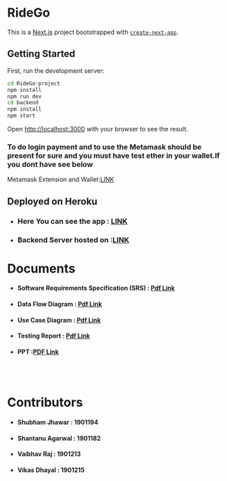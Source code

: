 # RideGo
This is a [Next.js](https://nextjs.org/) project bootstrapped with [`create-next-app`](https://github.com/vercel/next.js/tree/canary/packages/create-next-app).

## Getting Started

First, run the development server:

```bash
cd RideGo-project
npm install
npm run dev
cd backend
npm install
npm start
```

Open [http://localhost:3000](http://localhost:3000) with your browser to see the result.

### To do login  payment and to use the Metamask should be present for sure and you must have test ether in your wallet.If you dont have see below
Metamask Extension and Wallet:[LINK](https://chrome.google.com/webstore/detail/metamask/nkbihfbeogaeaoehlefnkodbefgpgknn?hl=en)





## Deployed on Heroku

- ### Here You can see the app : [LINK](https://ride-go-frontend.herokuapp.com/)

- ### Backend Server hosted on :[LINK](https://ride-go-backend.herokuapp.com/)



# Documents
- #### Software Requirements Specification (SRS) : [Pdf Link](https://docs.google.com/document/d/13ctW_9F0-l-7_JH4q7pc3jDr45CWG9Zh/edit?usp=sharing&ouid=103063758416728946014&rtpof=true&sd=true)
- #### Data Flow Diagram : [Pdf Link](https://drive.google.com/file/d/16p1A_pf6t-7IDvSdCKDH7zTyBGyeAKFW/view?usp=sharing)
- #### Use Case Diagram : [Pdf Link](https://drive.google.com/file/d/1nQykvBAYENfiMXO4LlcA2L2lZPTL2bD9/view?usp=sharing)
- #### Testing Report : [Pdf Link](https://docs.google.com/document/d/1MVmp5RrzZvlWQNLSuw9Qa7d7ug6m_hCfQekmbkFuTdk/edit?usp=sharing)
- #### PPT :[PDF Link](https://docs.google.com/document/d/1owDteT3XcIEtn6bqElXAo6-nYHHd3mrH/edit?usp=sharing&ouid=103063758416728946014&rtpof=true&sd=true)


<br>
<br>


# Contributors
- #### Shubham Jhawar : 1901194
- #### Shantanu Agarwal : 1901182
- #### Vaibhav Raj : 1901213
- #### Vikas Dhayal : 1901215
